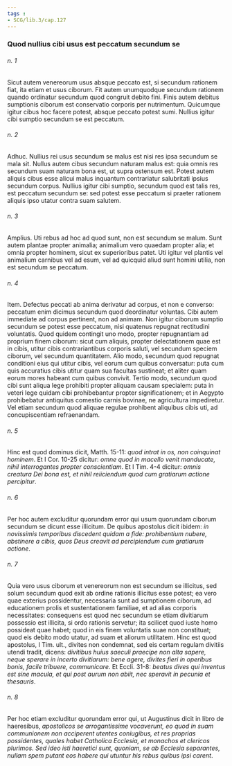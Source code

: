 ```yaml
---
tags : 
- SCG/lib.3/cap.127
---
```


### Quod nullius cibi usus est peccatum secundum se

###### n. 1
Sicut autem venereorum usus absque peccato est, si secundum rationem fiat, ita etiam et usus ciborum. Fit autem unumquodque secundum rationem quando ordinatur secundum quod congruit debito fini. Finis autem debitus sumptionis ciborum est conservatio corporis per nutrimentum. Quicumque igitur cibus hoc facere potest, absque peccato potest sumi. Nullius igitur cibi sumptio secundum se est peccatum.

###### n. 2
Adhuc. Nullius rei usus secundum se malus est nisi res ipsa secundum se mala sit. Nullus autem cibus secundum naturam malus est: quia omnis res secundum suam naturam bona est, ut supra ostensum est. Potest autem aliquis cibus esse alicui malus inquantum contrariatur salubritati ipsius secundum corpus. Nullius igitur cibi sumptio, secundum quod est talis res, est peccatum secundum se: sed potest esse peccatum si praeter rationem aliquis ipso utatur contra suam salutem.

###### n. 3
Amplius. Uti rebus ad hoc ad quod sunt, non est secundum se malum. Sunt autem plantae propter animalia; animalium vero quaedam propter alia; et omnia propter hominem, sicut ex superioribus patet. Uti igitur vel plantis vel animalium carnibus vel ad esum, vel ad quicquid aliud sunt homini utilia, non est secundum se peccatum.

###### n. 4
Item. Defectus peccati ab anima derivatur ad corpus, et non e converso: peccatum enim dicimus secundum quod deordinatur voluntas. Cibi autem immediate ad corpus pertinent, non ad animam. Non igitur ciborum sumptio secundum se potest esse peccatum, nisi quatenus repugnat rectitudini voluntatis. Quod quidem contingit uno modo, propter repugnantiam ad proprium finem ciborum: sicut cum aliquis, propter delectationem quae est in cibis, utitur cibis contrariantibus corporis saluti, vel secundum speciem ciborum, vel secundum quantitatem. Alio modo, secundum quod repugnat conditioni eius qui utitur cibis, vel eorum cum quibus conversatur: puta cum quis accuratius cibis utitur quam sua facultas sustineat; et aliter quam eorum mores habeant cum quibus convivit. Tertio modo, secundum quod cibi sunt aliqua lege prohibiti propter aliquam causam specialem: puta in veteri lege quidam cibi prohibebantur propter significationem; et in Aegypto prohibebatur antiquitus comestio carnis bovinae, ne agricultura impediretur. Vel etiam secundum quod aliquae regulae prohibent aliquibus cibis uti, ad concupiscentiam refraenandam.

###### n. 5
Hinc est quod dominus dicit, Matth. 15-11: *quod intrat in os, non coinquinat hominem*. Et I Cor. 10-25 dicitur: *omne quod in macello venit manducate, nihil interrogantes propter conscientiam*. Et I Tim. 4-4 dicitur: *omnis creatura Dei bona est, et nihil reiiciendum quod cum gratiarum actione percipitur*.

###### n. 6
Per hoc autem excluditur quorundam error qui usum quorundam ciborum secundum se dicunt esse illicitum. De quibus apostolus dicit ibidem: *in novissimis temporibus discedent quidam a fide: prohibentium nubere, abstinere a cibis, quos Deus creavit ad percipiendum cum gratiarum actione*.

###### n. 7
Quia vero usus ciborum et venereorum non est secundum se illicitus, sed solum secundum quod exit ab ordine rationis illicitus esse potest; ea vero quae exterius possidentur, necessaria sunt ad sumptionem ciborum, ad educationem prolis et sustentationem familiae, et ad alias corporis necessitates: consequens est quod nec secundum se etiam divitiarum possessio est illicita, si ordo rationis servetur; ita scilicet quod iuste homo possideat quae habet; quod in eis finem voluntatis suae non constituat; quod eis debito modo utatur, ad suam et aliorum utilitatem. Hinc est quod apostolus, I Tim. ult., divites non condemnat, sed eis certam regulam divitiis utendi tradit, dicens: *divitibus huius saeculi praecipe non alta sapere, neque sperare in incerto divitiarum: bene agere, divites fieri in operibus bonis, facile tribuere, communicare*. Et Eccli. 31-8: *beatus dives qui inventus est sine macula, et qui post aurum non abiit, nec speravit in pecunia et thesauris*.

###### n. 8
Per hoc etiam excluditur quorundam error qui, ut Augustinus dicit in libro de haeresibus, *apostolicos se arrogantissime vocaverunt, eo quod in suam communionem non acciperent utentes coniugibus, et res proprias possidentes, quales habet Catholica Ecclesia, et monachos et clericos plurimos. Sed ideo isti haeretici sunt, quoniam, se ab Ecclesia separantes, nullam spem putant eos habere qui utuntur his rebus quibus ipsi carent*.

